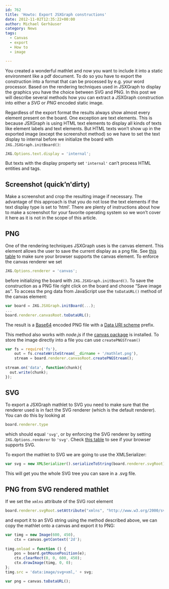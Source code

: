 ```yaml
---
id: 762
title: 'Howto: Export JSXGraph constructions'
date: 2012-11-02T12:35:22+00:00
author: Michael Gerhäuser
category: News
tags:
  - Canvas
  - export
  - How to
  - image

---
```

You created a wonderful mathlet and now you want to include it into a static environment like a pdf document. To do so you have to export the construction into a format that can be processed by e.g. your word processor. Based on the rendering techniques used in JSXGraph to display the graphics you have the choice between SVG and PNG. In this post we will describe several methods how you can extract a JSXGraph construction into either a _SVG_ or _PNG_ encoded static image.

Regardless of the export format the results always show almost every element present on the board. One exception are text elements. This is because JSXGraph is using HTML text elements to display all kinds of texts like element labels and text elements. But HTML texts won&#8217;t show up in the exported image (except the screenshot method) so we have to set the text display to internal before we initialize the board with `JXG.JSXGraph.initBoard()`:

```javascript
JXG.Options.text.display = 'internal';
```

But texts with the display property set `'internal'` can&#8217;t process HTML entities and tags.

## Screenshot (quick&#8217;n'dirty)

Make a screenshot and crop the resulting image if necessary. The advantage of this approach is that you do not lose the text elements if the text display type is set to &#8216;html&#8217;. There are plenty of instructions about how to make a screenshot for your favorite operating system so we won&#8217;t cover it here as it is not in the scope of this article.

## PNG

One of the rendering techniques JSXGraph uses is the canvas element. This element allows the user to save the current display as a png file. See [this table](http://caniuse.com/canvas) to make sure your browser supports the canvas element. To enforce the canvas renderer we set 

```javascript
JXG.Options.renderer = 'canvas';
```

before initializing the board with `JXG.JSXGraph.initBoard()`. To save the construction as a PNG file right click on the board and choose &#8220;Save image as&#8221;. To access the png data from JavaScript use the `toDataURL()` method of the canvas element:

```javascript
var board = JXG.JSXGraph.initBoard(...);
...
board.renderer.canvasRoot.toDataURL();
```

The result is a [Base64](http://en.wikipedia.org/wiki/Base64) encoded PNG file with a [Data URI scheme](http://en.wikipedia.org/wiki/Data%20URI%20scheme) prefix.

This method also works with _node.js_ if the [canvas package](https://npmjs.org/package/canvas) is installed. To store the image directly into a file you can use `createPNGSTream()`

```javascript
var fs = require('fs'),
    out = fs.createWriteStream(__dirname + '/mathlet.png'),
    stream = board.renderer.canvasRoot.createPNGStream();
    
stream.on('data', function(chunk){
  out.write(chunk);
});
```

## SVG

To export a JSXGraph mathlet to SVG you need to make sure that the renderer used is in fact the SVG renderer (which is the default renderer). You can do this by looking at

```javascript
board.renderer.type
```

which should equal `'svg'`, or by enforcing the SVG renderer by setting `JXG.Options.renderer` to `'svg'`. Check [this table](http://caniuse.com/svg) to see if your browser supports SVG.

To export the mathlet to SVG we are going to use the XMLSerializer:

```javascript
var svg = new XMLSerializer().serializeToString(board.renderer.svgRoot);
```

This will get you the whole SVG tree you can save in a .svg file.

## PNG from SVG rendered mathlet

If we set the `xmlns` attribute of the SVG root element

```javascript
board.renderer.svgRoot.setAttribute("xmlns", "http://www.w3.org/2000/svg");
```

and export it to an SVG string using the method described above, we can copy the mathlet onto a canvas and export it to PNG:

```javascript
var timg = new Image(600, 450), 
    ctx = canvas.getContext('2d');
    
timg.onload = function () {
    pos = board.getMousePosition(e);
    ctx.clearRect(0, 0, 600, 450);
    ctx.drawImage(timg, 0, 0);
};
timg.src = 'data:image/svg+xml,' + svg;

var png = canvas.toDataURL();
```
